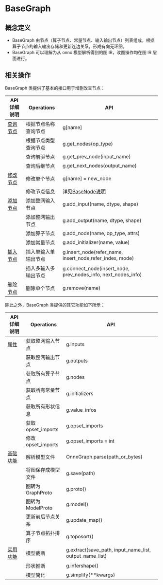 # BaseGraph

## 概念定义

- BaseGraph 由节点（算子节点、常量节点、输入输出节点）列表组成，根据算子节点的输入输出存储和更新连边关系，形成有向无环图。
- BaseGraph 可以理解为从 onnx 模型解析得到的图 IR，改图操作均在图 IR 层面进行。

## 相关操作

BaseGraph 类提供了基本的接口用于增删改查节点：

| API 详细说明                                 | **Operations**       | **API**                                                      |
| -------------------------------------------- | -------------------- | ------------------------------------------------------------ |
| [查询节点](./graph_refactor_API.md#查询节点) | 根据节点名称查询节点 | g[name]                                                      |
|                                              | 根据节点类型查询节点 | g.get_nodes(op_type)                                         |
|                                              | 查询前驱节点         | g.get_prev_node(input_name)                                  |
|                                              | 查询后继节点         | g.get_next_nodes(output_name)                                |
| [修改节点](./graph_refactor_API.md#修改节点) | 修改单个节点         | g[name] = new_node                                           |
|                                              | 修改节点信息         | 详见[BaseNode说明](./graph_refactor_BaseNode.md)             |
| [添加节点](./graph_refactor_API.md#添加节点) | 添加整网输入节点     | g.add_input(name, dtype, shape)                              |
|                                              | 添加整网输出节点     | g.add_output(name, dtype, shape)                             |
|                                              | 添加算子节点         | g.add_node(name, op_type, attrs)                             |
|                                              | 添加常量节点         | g.add_initializer(name, value)                               |
| [插入节点](./graph_refactor_API.md#插入节点) | 插入单输入单输出节点 | g.insert_node(refer_name, insert_node,refer_index, mode)     |
|                                              | 插入多输入多输出节点 | g.connect_node(insert_node, prev_nodes_info, next_nodes_info) |
| [删除节点](./graph_refactor_API.md#删除节点) | 删除单个节点         | g.remove(name)                                               |

除此之外，BaseGraph 类提供的其它功能如下所示：

| API 详细说明                                 | **Operations**     | **API**                                                 |
| -------------------------------------------- | ------------------ | ------------------------------------------------------- |
| [属性](./graph_refactor_API.md#属性)         | 获取整网输入节点   | g.inputs                                                |
|                                              | 获取整网输出节点   | g.outputs                                               |
|                                              | 获取所有算子节点   | g.nodes                                                 |
|                                              | 获取所有常量节点   | g.initializers                                          |
|                                              | 获取所有形状信息   | g.value_infos                                           |
|                                              | 获取opset_imports  | g.opset_imports                                         |
|                                              | 修改opset_imports  | g.opset_imports = int                                   |
| [基础功能](./graph_refactor_API.md#基础功能) | 解析模型文件       | OnnxGraph.parse(path_or_bytes)                          |
|                                              | 将图保存成模型文件 | g.save(path)                                            |
|                                              | 图转为GraphProto   | g.proto()                                               |
|                                              | 图转为ModelProto   | g.model()                                               |
|                                              | 更新前后节点关系   | g.update_map()                                          |
|                                              | 算子节点拓扑排序   | g.toposort()                                            |
| [实用功能](./graph_refactor_API.md#实用功能) | 模型截断           | g.extract(save_path, input_name_list, output_name_list) |
|                                              | 形状推断           | g.infershape()                                          |
|                                              | 模型简化           | g.simplify(**kwargs)                                    |
